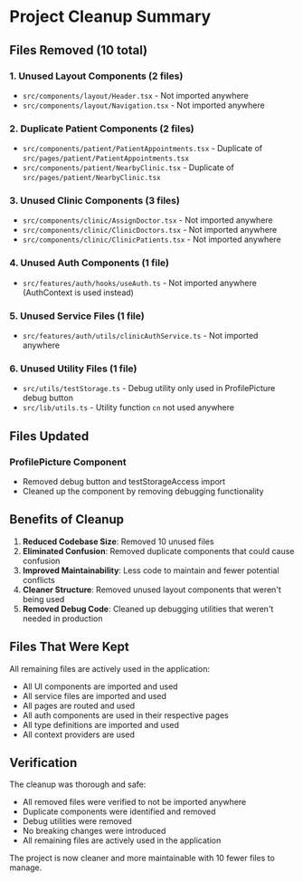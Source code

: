 # Project Cleanup Summary

## Files Removed (10 total)

### 1. Unused Layout Components (2 files)
- `src/components/layout/Header.tsx` - Not imported anywhere
- `src/components/layout/Navigation.tsx` - Not imported anywhere

### 2. Duplicate Patient Components (2 files)
- `src/components/patient/PatientAppointments.tsx` - Duplicate of `src/pages/patient/PatientAppointments.tsx`
- `src/components/patient/NearbyClinic.tsx` - Duplicate of `src/pages/patient/NearbyClinic.tsx`

### 3. Unused Clinic Components (3 files)
- `src/components/clinic/AssignDoctor.tsx` - Not imported anywhere
- `src/components/clinic/ClinicDoctors.tsx` - Not imported anywhere
- `src/components/clinic/ClinicPatients.tsx` - Not imported anywhere

### 4. Unused Auth Components (1 file)
- `src/features/auth/hooks/useAuth.ts` - Not imported anywhere (AuthContext is used instead)

### 5. Unused Service Files (1 file)
- `src/features/auth/utils/clinicAuthService.ts` - Not imported anywhere

### 6. Unused Utility Files (1 file)
- `src/utils/testStorage.ts` - Debug utility only used in ProfilePicture debug button
- `src/lib/utils.ts` - Utility function `cn` not used anywhere

## Files Updated

### ProfilePicture Component
- Removed debug button and testStorageAccess import
- Cleaned up the component by removing debugging functionality

## Benefits of Cleanup

1. **Reduced Codebase Size**: Removed 10 unused files
2. **Eliminated Confusion**: Removed duplicate components that could cause confusion
3. **Improved Maintainability**: Less code to maintain and fewer potential conflicts
4. **Cleaner Structure**: Removed unused layout components that weren't being used
5. **Removed Debug Code**: Cleaned up debugging utilities that weren't needed in production

## Files That Were Kept

All remaining files are actively used in the application:
- All UI components are imported and used
- All service files are imported and used
- All pages are routed and used
- All auth components are used in their respective pages
- All type definitions are imported and used
- All context providers are used

## Verification

The cleanup was thorough and safe:
- All removed files were verified to not be imported anywhere
- Duplicate components were identified and removed
- Debug utilities were removed
- No breaking changes were introduced
- All remaining files are actively used in the application

The project is now cleaner and more maintainable with 10 fewer files to manage. 